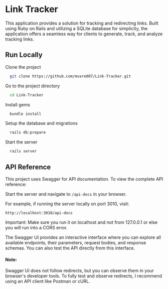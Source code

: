 
# Link Tracker


This application provides a solution for tracking and redirecting links. Built using Ruby on Rails and utilizing a SQLite database for simplicity, the application offers a seamless way for clients to generate, track, and analyze tracking links.
## Run Locally

Clone the project

```bash
  git clone https://github.com/mvare007/Link-Tracker.git
```

Go to the project directory

```bash
  cd Link-Tracker
```

Install gems

```bash
  bundle install
```

Setup the database and migrations

```bash
  rails db:prepare
```

Start the server

```bash
  rails server
```


## API Reference

This project uses Swagger for API documentation. To view the complete API reference:

Start the server and navigate to `/api-docs` in your browser.

For example, if running the server locally on port 3010, visit:

`http://localhost:3010/api-docs`

Important: Make sure you run it on localhost and not from 127.0.0.1 or else you will run into a CORS error.

The Swagger UI provides an interactive interface where you can explore all available endpoints, their parameters, request bodies, and response schemas. You can also test the API directly from this interface.

#### Note:

Swagger UI does not follow redirects, but you can observe them in your browser's developer tools.
To fully test and observe redirects, I recommend using an API client like Postman or cURL.